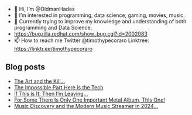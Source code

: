 - 👋 Hi, I’m @OldmanHades
- 👀 I’m interested in programming, data science, gaming, movies, music.
- 🌱 Currently trying to improve my knowledge and understanding of both programming and Data Science.
- https://bugzilla.redhat.com/show_bug.cgi?id=2002083
- 📫 How to reach me Twitter @timothypecoraro
Linktree: https://linktr.ee/timothypecoraro

## Blog posts
<!-- BLOG-POST-LIST:START -->
- [The Art and the Kill…](https://medium.com/@timothypecoraro/the-art-and-the-kill-e5d5856c21b0?source=rss-5097f5c9b801------2)
- [The Impossible Part Here is the Tech](https://medium.com/@timothypecoraro/the-impossible-part-here-is-the-tech-d2c0aa622343?source=rss-5097f5c9b801------2)
- [If This is It, Then I’m Leaving…](https://medium.com/@timothypecoraro/if-this-is-it-then-im-leaving-51192f50108c?source=rss-5097f5c9b801------2)
- [For Some There Is Only One Important Metal Album, This One!](https://medium.com/@timothypecoraro/for-some-there-is-only-one-important-metal-album-this-one-0a56d2046fe1?source=rss-5097f5c9b801------2)
- [Music Discovery and the Modern Music Streamer in 2024…](https://medium.com/@timothypecoraro/music-discovery-and-the-modern-music-streamer-in-2024-a6fbb50d9e38?source=rss-5097f5c9b801------2)
<!-- BLOG-POST-LIST:END -->
